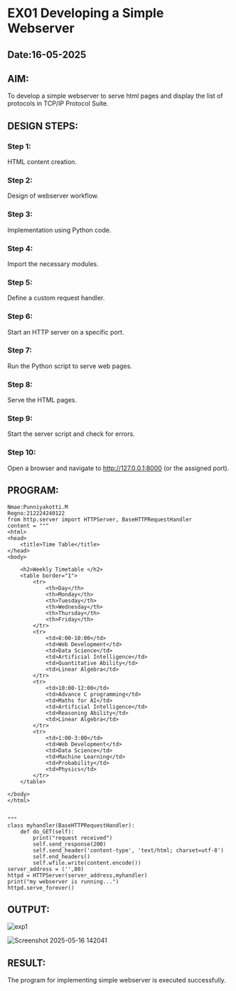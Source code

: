 # EX01 Developing a Simple Webserver
## Date:16-05-2025

## AIM:
To develop a simple webserver to serve html pages and display the list of protocols in TCP/IP Protocol Suite.

## DESIGN STEPS:
### Step 1: 
HTML content creation.

### Step 2:
Design of webserver workflow.

### Step 3:
Implementation using Python code.

### Step 4:
Import the necessary modules.

### Step 5:
Define a custom request handler.

### Step 6:
Start an HTTP server on a specific port.

### Step 7:
Run the Python script to serve web pages.

### Step 8:
Serve the HTML pages.

### Step 9:
Start the server script and check for errors.

### Step 10:
Open a browser and navigate to http://127.0.0.1:8000 (or the assigned port).

## PROGRAM:
```
Nmae:Punniyakotti.M
Regno:212224240122
from http.server import HTTPServer, BaseHTTPRequestHandler
content = """
<html>
<head>
    <title>Time Table</title>
</head>
<body>

    <h2>Weekly Timetable </h2>
    <table border="1">
        <tr>
            <th>Day</th>
            <th>Monday</th>
            <th>Tuesday</th>
            <th>Wednesday</th>
            <th>Thursday</th>
            <th>Friday</th>
        </tr>
        <tr>
            <td>8:00-10:00</td>
            <td>Web Development</td>
            <td>Data Science</td>
            <td>Artificial Intelligence</td>
            <td>Quantitative Ability</td>
            <td>Linear Algebra</td>
        </tr>
        <tr>
            <td>10:00-12:00</td>
            <td>Advance C programming</td>
            <td>Maths for AI</td>
            <td>Artificial Intelligence</td>
            <td>Reasoning Ability</td>
            <td>Linear Algebra</td>
        </tr>
        <tr>
            <td>1:00-3:00</td>
            <td>Web Development</td>
            <td>Data Science</td>
            <td>Machine Learning</td>
            <td>Probability</td>
            <td>Physics</td>
        </tr>
    </table>

</body>
</html>


"""
class myhandler(BaseHTTPRequestHandler):
    def do_GET(self):
        print("request received")
        self.send_response(200)
        self.send_header('content-type', 'text/html; charset=utf-8')
        self.end_headers()
        self.wfile.write(content.encode())
server_address = ('',80)
httpd = HTTPServer(server_address,myhandler)
print("my webserver is running...")
httpd.serve_forever()
```

## OUTPUT:
![exp1](https://github.com/user-attachments/assets/379ca99b-580c-43fe-bea8-131bac84d716)

![Screenshot 2025-05-16 142041](https://github.com/user-attachments/assets/350115bf-b70f-4cf1-a128-2fb1b4e65ec9)



## RESULT:
The program for implementing simple webserver is executed successfully.
